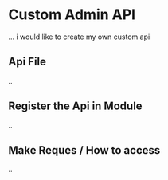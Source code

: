 # Custom Admin API

... i would like to create my own custom api

## Api File

..

## Register the Api in Module

..

## Make Reques / How to access

..

